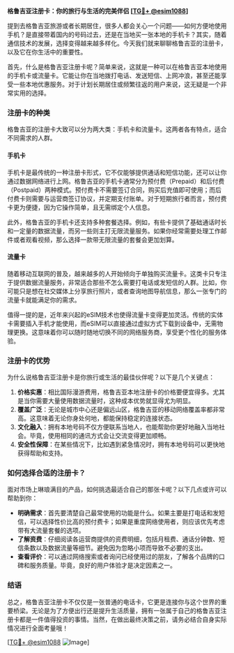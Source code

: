 **格鲁吉亚注册卡：你的旅行与生活的完美伴侣 [[TG💪+ @esim1088](https://t.me/s/esim1088)]**

提到去格鲁吉亚旅游或者长期居住，很多人都会关心一个问题——如何方便地使用手机？是直接带着国内的号码过去，还是在当地买一张本地的手机卡？其实，随着通信技术的发展，选择变得越来越多样化。今天我们就来聊聊格鲁吉亚的注册卡，以及它在你生活中的重要性。

首先，什么是格鲁吉亚注册卡呢？简单来说，这就是一种可以在格鲁吉亚本地使用的手机卡或流量卡。它能让你在当地拨打电话、发送短信、上网冲浪，甚至还能享受一些本地优惠服务。对于计划长期居住或频繁往返的用户来说，这无疑是一个非常实用的选择。

### 注册卡的种类

格鲁吉亚的注册卡大致可以分为两大类：手机卡和流量卡。这两者各有特点，适合不同需求的人群。

#### 手机卡

手机卡是最传统的一种注册卡形式，它不仅能够提供通话和短信功能，还可以让你通过数据网络进行上网。格鲁吉亚的手机卡通常分为预付费（Prepaid）和后付费（Postpaid）两种模式。预付费卡不需要签订合同，购买后充值即可使用；而后付费卡则需要与运营商签订协议，并定期支付账单。对于短期旅行者而言，预付费卡更为便捷，因为它操作简单，且无需绑定个人信息。

此外，格鲁吉亚的手机卡还支持多种套餐选择。例如，有些卡提供了基础通话时长和一定量的数据流量，而另一些则主打无限流量服务。如果你经常需要处理工作邮件或者观看视频，那么选择一款带无限流量的套餐会更加划算。

#### 流量卡

随着移动互联网的普及，越来越多的人开始倾向于单独购买流量卡。这类卡只专注于提供数据流量服务，非常适合那些不怎么需要打电话或发短信的人群。比如，你可能只是想在社交媒体上分享旅行照片，或者查询地图导航信息，那么一张专门的流量卡就能满足你的需求。

值得一提的是，近年来兴起的eSIM技术也使得流量卡变得更加灵活。传统的实体卡需要插入手机才能使用，而eSIM可以直接通过虚拟方式下载到设备中，无需物理更换。这意味着你可以随时随地切换不同的网络服务商，享受更个性化的服务体验。

### 注册卡的优势

为什么说格鲁吉亚注册卡是你旅行或生活的最佳伙伴呢？以下是几个关键点：

1. **价格实惠**：相比国际漫游费用，格鲁吉亚本地注册卡的价格要便宜得多。尤其是当你需要大量使用数据流量时，这种成本优势就显得尤为明显。
2. **覆盖广泛**：无论是城市中心还是偏远山区，格鲁吉亚的移动网络覆盖率都非常高。这意味着无论你身处何地，都能保持稳定的连接状态。
3. **文化融入**：拥有本地号码不仅方便联系当地人，也能帮助你更好地融入当地社会。毕竟，使用相同的通讯方式会让交流变得更加顺畅。
4. **安全性保障**：在某些情况下，比如遇到紧急情况时，拥有本地号码可以更快地获得帮助和支持。

### 如何选择合适的注册卡？

面对市场上琳琅满目的产品，如何挑选最适合自己的那张卡呢？以下几点或许可以帮助到你：

- **明确需求**：首先要清楚自己最常使用的功能是什么。如果主要是打电话和发短信，可以选择性价比高的预付费卡；如果是重度网络使用者，则应该优先考虑带有大流量套餐的选项。
- **了解资费**：仔细阅读各运营商提供的资费明细，包括月租费、通话分钟数、短信条数以及数据流量等细节。避免因为忽略小项而导致不必要的支出。
- **查看评价**：可以通过网络搜索或者询问已经使用过的朋友，了解各个品牌的口碑和服务质量。毕竟，良好的用户体验才是决定因素之一。

### 结语

总之，格鲁吉亚注册卡不仅仅是一张普通的电话卡，它更是连接你与这个世界的重要桥梁。无论是为了方便出行还是提升生活质量，拥有一张属于自己的格鲁吉亚注册卡都是一件值得投资的事情。当然，在做出最终决策之前，请务必结合自身实际情况进行全面考量哦！

[[TG💪+ @esim1088](https://t.me/s/esim1088) ![Image](https://i.postimg.cc/4NQfJmqS/Snipaste-2025-05-13-00-14-12.png)]